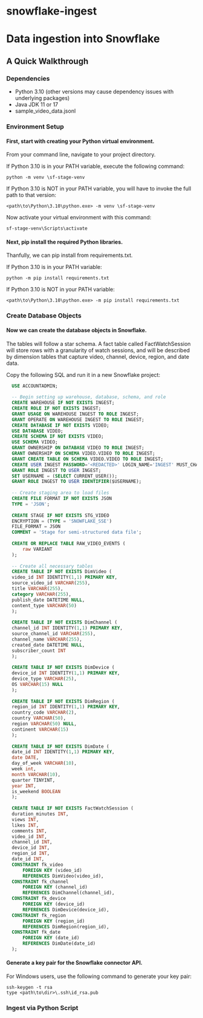 # snowflake-ingest
<h1>Data ingestion into Snowflake</h1>

<h2>A Quick Walkthrough</h2>

<h3>Dependencies</h3>
<ul>
  <li>Python 3.10 (other versions may cause dependency issues with underlying packages)</li>
  <li>Java JDK 11 or 17</li>
  <li>sample_video_data.jsonl</li>
</ul>

<h3>Environment Setup</h3>
<h4>First, start with creating your Python virtual environment.</h4>

  From your command line, navigate to your project directory.
  
  If Python 3.10 is in your PATH variable, execute the following command:
  
    python -m venv \sf-stage-venv
  If Python 3.10 is NOT in your PATH variable, you will have to invoke the full path to that version:
  
    <path\to\Python\3.10\python.exe> -m venv \sf-stage-venv

    
  Now activate your virtual environment with this command:
  
    sf-stage-venv\Scripts\activate


<h4>Next, pip install the required Python libraries.</h4> 

Thanfully, we can pip install from requirements.txt.

  If Python 3.10 is in your PATH variable:
  
    python -m pip install requirements.txt
    
  If Python 3.10 is NOT in your PATH variable:
  
    <path\to\Python\3.10\python.exe> -m pip install requirements.txt

    

<h3>Create Database Objects</h3>
<h4>Now we can create the database objects in Snowflake.</h4>

The tables will follow a star schema.
A fact table called FactWatchSession will store rows with a granularity of watch sessions, and will be described by dimension tables that capture video, channel, device, region, and date data.

Copy the following SQL and run it in a new Snowflake project:
```sql
  USE ACCOUNTADMIN;
  
  -- Begin setting up warehouse, database, schema, and role
  CREATE WAREHOUSE IF NOT EXISTS INGEST;
  CREATE ROLE IF NOT EXISTS INGEST;
  GRANT USAGE ON WAREHOUSE INGEST TO ROLE INGEST;
  GRANT OPERATE ON WAREHOUSE INGEST TO ROLE INGEST;
  CREATE DATABASE IF NOT EXISTS VIDEO;
  USE DATABASE VIDEO;
  CREATE SCHEMA IF NOT EXISTS VIDEO;
  USE SCHEMA VIDEO;
  GRANT OWNERSHIP ON DATABASE VIDEO TO ROLE INGEST;
  GRANT OWNERSHIP ON SCHEMA VIDEO.VIDEO TO ROLE INGEST;
  GRANT CREATE TABLE ON SCHEMA VIDEO.VIDEO TO ROLE INGEST;
  CREATE USER INGEST PASSWORD='<REDACTED>' LOGIN_NAME='INGEST' MUST_CHANGE_PASSWORD=FALSE, DISABLED=FALSE, DEFAULT_WAREHOUSE='INGEST', DEFAULT_NAMESPACE='INGEST.INGEST', DEFAULT_ROLE='INGEST';
  GRANT ROLE INGEST TO USER INGEST;
  SET USERNAME = (SELECT CURRENT_USER());
  GRANT ROLE INGEST TO USER IDENTIFIER($USERNAME);
  
  -- Create staging area to load files
  CREATE FILE FORMAT IF NOT EXISTS JSON
  TYPE = 'JSON';
  
  CREATE STAGE IF NOT EXISTS STG_VIDEO
  ENCRYPTION = (TYPE = 'SNOWFLAKE_SSE')
  FILE_FORMAT = JSON
  COMMENT = 'Stage for semi-structured data file';
  
  CREATE OR REPLACE TABLE RAW_VIDEO_EVENTS (
      raw VARIANT
  );
  
  -- Create all necessary tables
  CREATE TABLE IF NOT EXISTS DimVideo (
  video_id INT IDENTITY(1,1) PRIMARY KEY,
  source_video_id VARCHAR(255),
  title VARCHAR(255),
  category VARCHAR(255),
  publish_date DATETIME NULL,
  content_type VARCHAR(50)
  );
  
  CREATE TABLE IF NOT EXISTS DimChannel (
  channel_id INT IDENTITY(1,1) PRIMARY KEY,
  source_channel_id VARCHAR(255),
  channel_name VARCHAR(255),
  created_date DATETIME NULL,
  subscriber_count INT
  );
  
  CREATE TABLE IF NOT EXISTS DimDevice (
  device_id INT IDENTITY(1,1) PRIMARY KEY,
  device_type VARCHAR(25),
  OS VARCHAR(15) NULL
  );
  
  CREATE TABLE IF NOT EXISTS DimRegion (
  region_id INT IDENTITY(1,1) PRIMARY KEY,
  country_code VARCHAR(2),
  country VARCHAR(50),
  region VARCHAR(50) NULL,
  continent VARCHAR(15)
  );
  
  CREATE TABLE IF NOT EXISTS DimDate (
  date_id INT IDENTITY(1,1) PRIMARY KEY,
  date DATE,
  day_of_week VARCHAR(10),
  week int,
  month VARCHAR(10),
  quarter TINYINT,
  year INT,
  is_weekend BOOLEAN
  );
  
  CREATE TABLE IF NOT EXISTS FactWatchSession (
  duration_minutes INT,
  views INT,
  likes INT,
  comments INT,
  video_id INT,
  channel_id INT,
  device_id INT,
  region_id INT,
  date_id INT,
  CONSTRAINT fk_video
      FOREIGN KEY (video_id)
      REFERENCES DimVideo(video_id),
  CONSTRAINT fk_channel
      FOREIGN KEY (channel_id)
      REFERENCES DimChannel(channel_id),
  CONSTRAINT fk_device
      FOREIGN KEY (device_id)
      REFERENCES DimDevice(device_id),
  CONSTRAINT fk_region
      FOREIGN KEY (region_id)
      REFERENCES DimRegion(region_id),
  CONSTRAINT fk_date
      FOREIGN KEY (date_id)
      REFERENCES DimDate(date_id)
  );
```

<h4>Generate a key pair for the Snowflake connector API.</h4>

For Windows users, use the following command to generate your key pair:

	ssh-keygen -t rsa
 	type <path\to\dir>\.ssh\id_rsa.pub


<h3>Ingest via Python Script</h3>
